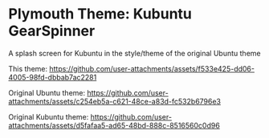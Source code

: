 # Plymouth Theme: Kubuntu GearSpinner
A splash screen for Kubuntu in the style/theme of the original Ubuntu theme

This theme:
https://github.com/user-attachments/assets/f533e425-dd06-4005-98fd-dbbab7ac2281

Original Ubuntu theme:
https://github.com/user-attachments/assets/c254eb5a-c621-48ce-a83d-fc532b6796e3

Original Kubuntu theme:
https://github.com/user-attachments/assets/d5fafaa5-ad65-48bd-888c-8516560c0d96
